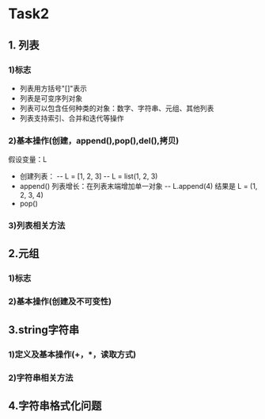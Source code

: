 # Task2 


## 1. 列表
### 1)标志
- 列表用方括号"[]"表示
- 列表是可变序列对象
- 列表可以包含任何种类的对象：数字、字符串、元组、其他列表
- 列表支持索引、合并和迭代等操作

### 2)基本操作(创建，append(),pop(),del(),拷贝)
假设变量：L
- 创建列表：
-- L = [1, 2, 3]
-- L = list(1, 2, 3)
- append()  列表增长：在列表末端增加单一对象
-- L.append(4) 结果是 L = (1, 2, 3, 4)
- pop() 

### 3)列表相关方法

## 2.元组
### 1)标志

### 2)基本操作(创建及不可变性)

## 3.string字符串
### 1)定义及基本操作(+，*，读取方式)

### 2)字符串相关方法

## 4.字符串格式化问题
